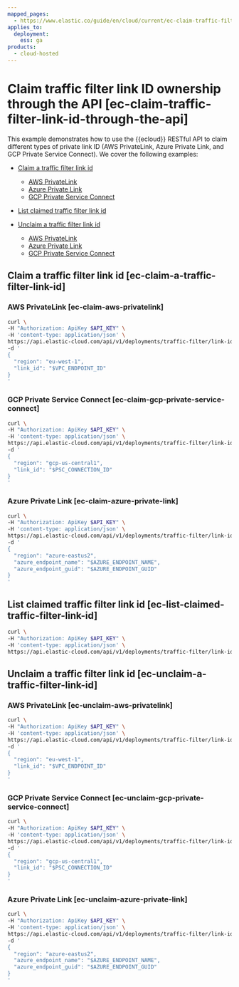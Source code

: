 ```yaml
---
mapped_pages:
  - https://www.elastic.co/guide/en/cloud/current/ec-claim-traffic-filter-link-id-through-the-api.html
applies_to:
  deployment:
    ess: ga
products:
  - cloud-hosted
---
```


# Claim traffic filter link ID ownership through the API [ec-claim-traffic-filter-link-id-through-the-api]

This example demonstrates how to use the {{ecloud}} RESTful API to claim different types of private link ID (AWS PrivateLink, Azure Private Link, and GCP Private Service Connect). We cover the following examples:

* [Claim a traffic filter link id](#ec-claim-a-traffic-filter-link-id)

    * [AWS PrivateLink](#ec-claim-aws-privatelink)
    * [Azure Private Link](#ec-claim-azure-private-link)
    * [GCP Private Service Connect](#ec-claim-gcp-private-service-connect)

* [List claimed traffic filter link id](#ec-list-claimed-traffic-filter-link-id)
* [Unclaim a traffic filter link id](#ec-unclaim-a-traffic-filter-link-id)

    * [AWS PrivateLink](#ec-unclaim-aws-privatelink)
    * [Azure Private Link](#ec-unclaim-azure-private-link)
    * [GCP Private Service Connect](#ec-unclaim-gcp-private-service-connect)



## Claim a traffic filter link id [ec-claim-a-traffic-filter-link-id] 


### AWS PrivateLink [ec-claim-aws-privatelink] 

```sh
curl \
-H "Authorization: ApiKey $API_KEY" \
-H 'content-type: application/json' \
https://api.elastic-cloud.com/api/v1/deployments/traffic-filter/link-ids/_claim \
-d '
{
  "region": "eu-west-1",
  "link_id": "$VPC_ENDPOINT_ID"
}
'
```


### GCP Private Service Connect [ec-claim-gcp-private-service-connect] 

```sh
curl \
-H "Authorization: ApiKey $API_KEY" \
-H 'content-type: application/json' \
https://api.elastic-cloud.com/api/v1/deployments/traffic-filter/link-ids/_claim \
-d '
{
  "region": "gcp-us-central1",
  "link_id": "$PSC_CONNECTION_ID"
}
'
```


### Azure Private Link [ec-claim-azure-private-link] 

```sh
curl \
-H "Authorization: ApiKey $API_KEY" \
-H 'content-type: application/json' \
https://api.elastic-cloud.com/api/v1/deployments/traffic-filter/link-ids/_claim \
-d '
{
  "region": "azure-eastus2",
  "azure_endpoint_name": "$AZURE_ENDPOINT_NAME",
  "azure_endpoint_guid": "$AZURE_ENDPOINT_GUID"
}
'
```


## List claimed traffic filter link id [ec-list-claimed-traffic-filter-link-id] 

```sh
curl \
-H "Authorization: ApiKey $API_KEY" \
-H 'content-type: application/json' \
https://api.elastic-cloud.com/api/v1/deployments/traffic-filter/link-ids \
```


## Unclaim a traffic filter link id [ec-unclaim-a-traffic-filter-link-id] 


### AWS PrivateLink [ec-unclaim-aws-privatelink] 

```sh
curl \
-H "Authorization: ApiKey $API_KEY" \
-H 'content-type: application/json' \
https://api.elastic-cloud.com/api/v1/deployments/traffic-filter/link-ids/_unclaim \
-d '
{
  "region": "eu-west-1",
  "link_id": "$VPC_ENDPOINT_ID"
}
'
```


### GCP Private Service Connect [ec-unclaim-gcp-private-service-connect] 

```sh
curl \
-H "Authorization: ApiKey $API_KEY" \
-H 'content-type: application/json' \
https://api.elastic-cloud.com/api/v1/deployments/traffic-filter/link-ids/_unclaim \
-d '
{
  "region": "gcp-us-central1",
  "link_id": "$PSC_CONNECTION_ID"
}
'
```


### Azure Private Link [ec-unclaim-azure-private-link] 

```sh
curl \
-H "Authorization: ApiKey $API_KEY" \
-H 'content-type: application/json' \
https://api.elastic-cloud.com/api/v1/deployments/traffic-filter/link-ids/_unclaim \
-d '
{
  "region": "azure-eastus2",
  "azure_endpoint_name": "$AZURE_ENDPOINT_NAME",
  "azure_endpoint_guid": "$AZURE_ENDPOINT_GUID"
}
'
```

